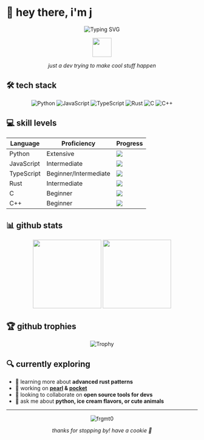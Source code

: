 # 👋 hey there, i'm j

<div align="center">
  
  ![Typing SVG](https://readme-typing-svg.herokuapp.com?font=Fira+Code&pause=1000&color=F70000&random=false&width=435&lines=smol+dev+from+LA;ice+cream+enthusiast;bookworm;tv+%26+movie+buff;fluffball+appreciator)

  <img src="https://media.giphy.com/media/VgCDAzcKvsR6OM0uWg/giphy.gif" width="50">
  
  *just a dev trying to make cool stuff happen*
</div>

## 🛠️ tech stack

<div align="center">

![Python](https://img.shields.io/badge/Python-3670A0?style=for-the-badge&logo=python&logoColor=ffdd54)
![JavaScript](https://img.shields.io/badge/JavaScript-%23323330.svg?style=for-the-badge&logo=javascript&logoColor=%23F7DF1E)
![TypeScript](https://img.shields.io/badge/TypeScript-%23007ACC.svg?style=for-the-badge&logo=typescript&logoColor=white)
![Rust](https://img.shields.io/badge/Rust-%23000000.svg?style=for-the-badge&logo=rust&logoColor=white)
![C](https://img.shields.io/badge/C-%2300599C.svg?style=for-the-badge&logo=c&logoColor=white)
![C++](https://img.shields.io/badge/C++-%2300599C.svg?style=for-the-badge&logo=c%2B%2B&logoColor=white)

</div>

## 💻 skill levels

<div align="center">

| Language   | Proficiency           | Progress |
|------------|------------------------|----------|
| Python     | Extensive              | ![](https://geps.dev/progress/90?dangerColor=B71C1C&warningColor=FF9800&successColor=4CAF50) |
| JavaScript | Intermediate           | ![](https://geps.dev/progress/65?dangerColor=B71C1C&warningColor=FF9800&successColor=4CAF50) |
| TypeScript | Beginner/Intermediate  | ![](https://geps.dev/progress/45?dangerColor=B71C1C&warningColor=FF9800&successColor=4CAF50) |
| Rust       | Intermediate           | ![](https://geps.dev/progress/80?dangerColor=B71C1C&warningColor=FF9800&successColor=4CAF50) |
| C          | Beginner               | ![](https://geps.dev/progress/30?dangerColor=B71C1C&warningColor=FF9800&successColor=4CAF50) |
| C++        | Beginner               | ![](https://geps.dev/progress/25?dangerColor=B71C1C&warningColor=FF9800&successColor=4CAF50) |

</div>


## 📊 github stats

<div align="center">
  <img height="180em" src="https://github-readme-stats.vercel.app/api?username=frgmt0&show_icons=true&theme=radical&include_all_commits=true&count_private=true"/>
  <img height="180em" src="https://github-readme-stats.vercel.app/api/top-langs/?username=frgmt0&layout=compact&langs_count=7&theme=radical"/>
</div>

## 🏆 github trophies

<div align="center">
  
  ![Trophy](https://github-profile-trophy.vercel.app/?username=frgmt0&theme=onedark&no-frame=false&no-bg=true&margin-w=4)
  
</div>

## 🔍 currently exploring

- 🌱 learning more about **advanced rust patterns**
- 🔭 working on **[pearl](https://github.com/frgmt0/pearl.git) & [pocket](https://github.com/frgmt0/pocket-cli.git)**
- 👯 looking to collaborate on **open source tools for devs**
- 💬 ask me about **python, ice cream flavors, or cute animals**

---

<div align="center">
  <img src="https://komarev.com/ghpvc/?username=frgmt0&label=Profile%20views&color=0e75b6&style=flat" alt="frgmt0" />
  <br>
  
  *thanks for stopping by! have a cookie 🍪*
</div>
